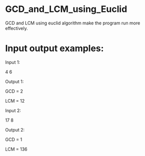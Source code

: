 # GCD_and_LCM_using_Euclid
GCD and LCM using euclid algorithm make the program run more effectively.

# Input output examples:

Input 1:

4 6

Output 1:

GCD = 2

LCM = 12

Input 2:

17 8

Output 2:

GCD = 1

LCM = 136
